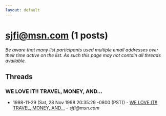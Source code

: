 ```yaml
---
layout: default
---
```


# sjfi@msn.com (1 posts)

_Be aware that many list participants used multiple email addresses over their time active on the list. As such this page may not contain all threads available._

## Threads

### WE LOVE IT!! TRAVEL, MONEY, AND...
+ 1998-11-29 (Sat, 28 Nov 1998 20:35:29 -0800 (PST)) - [WE LOVE IT!! TRAVEL, MONEY, AND...](/archive/1998/11/352fcd15008911a820fd7b766a3bdc8937ddb5bfb7b6f8e8666725b13223e2a7) - _sjfi@msn.com_

